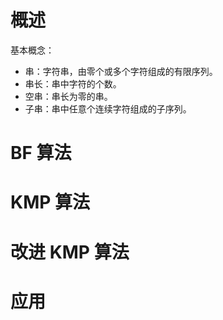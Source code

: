 # 概述
基本概念：
* 串：字符串，由零个或多个字符组成的有限序列。
* 串长：串中字符的个数。
* 空串：串长为零的串。
* 子串：串中任意个连续字符组成的子序列。

# BF 算法

# KMP 算法

# 改进 KMP 算法

# 应用
